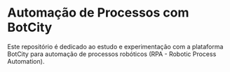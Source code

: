 # Automação de Processos com BotCity
Este repositório é dedicado ao estudo e experimentação com a plataforma BotCity para automação de processos robóticos (RPA - Robotic Process Automation).
